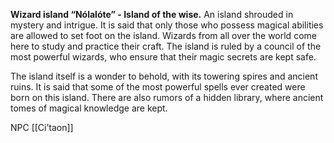 **Wizard island “Nólalóte” - Island of the wise.** An island shrouded in mystery and intrigue. It is said that only those who possess magical abilities are allowed to set foot on the island. Wizards from all over the world come here to study and practice their craft. The island is ruled by a council of the most powerful wizards, who ensure that their magic secrets are kept safe.

The island itself is a wonder to behold, with its towering spires and ancient ruins. It is said that some of the most powerful spells ever created were born on this island. There are also rumors of a hidden library, where ancient tomes of magical knowledge are kept.

NPC
[[Ci’taon]]


